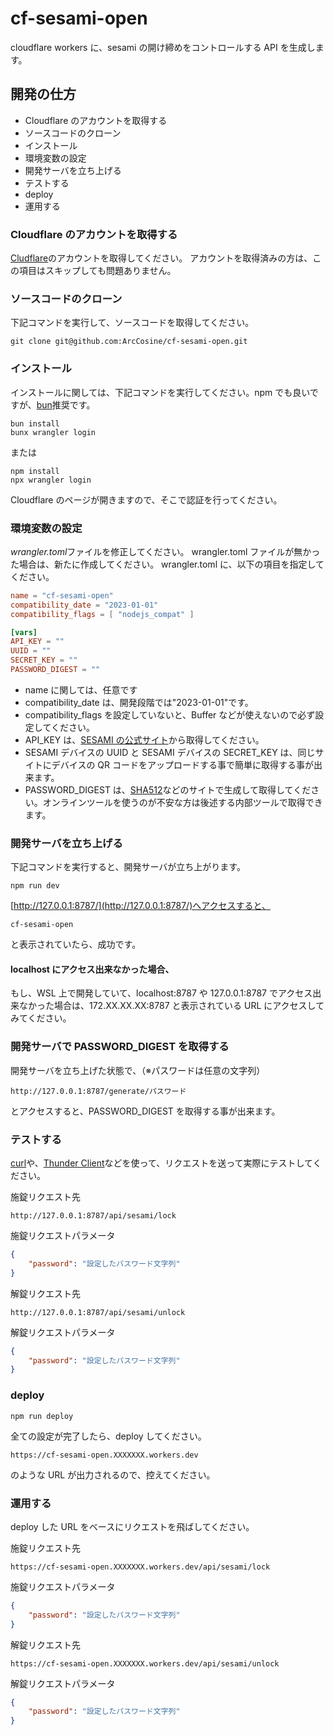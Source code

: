 # cf-sesami-open

cloudflare workers に、sesami の開け締めをコントロールする API を生成します。

## 開発の仕方

-   Cloudflare のアカウントを取得する
-   ソースコードのクローン
-   インストール
-   環境変数の設定
-   開発サーバを立ち上げる
-   テストする
-   deploy
-   運用する

### Cloudflare のアカウントを取得する

[Cludflare](https://www.cloudflare.com/ja-jp/)のアカウントを取得してください。
アカウントを取得済みの方は、この項目はスキップしても問題ありません。

### ソースコードのクローン

下記コマンドを実行して、ソースコードを取得してください。

```
git clone git@github.com:ArcCosine/cf-sesami-open.git
```

### インストール

インストールに関しては、下記コマンドを実行してください。npm でも良いですが、[bun](https://bun.sh/)推奨です。

```
bun install
bunx wrangler login
```

または

```
npm install
npx wrangler login
```

Cloudflare のページが開きますので、そこで認証を行ってください。

### 環境変数の設定

*wrangler.toml*ファイルを修正してください。
wrangler.toml ファイルが無かった場合は、新たに作成してください。
wrangler.toml に、以下の項目を指定してください。

```toml
name = "cf-sesami-open"
compatibility_date = "2023-01-01"
compatibility_flags = [ "nodejs_compat" ]

[vars]
API_KEY = ""
UUID = ""
SECRET_KEY = ""
PASSWORD_DIGEST = ""
```

-   name に関しては、任意です
-   compatibility_date は、開発段階では"2023-01-01"です。
-   compatibility_flags を設定していないと、Buffer などが使えないので必ず設定してください。
-   API_KEY は、[SESAMI の公式サイト](https://partners.candyhouse.co/)から取得してください。
-   SESAMI デバイスの UUID と SESAMI デバイスの SECRET_KEY は、同じサイトにデバイスの QR コードをアップロードする事で簡単に取得する事が出来ます。
-   PASSWORD_DIGEST は、[SHA512](https://emn178.github.io/online-tools/sha512.html)などのサイトで生成して取得してください。オンラインツールを使うのが不安な方は後述する内部ツールで取得できます。

### 開発サーバを立ち上げる

下記コマンドを実行すると、開発サーバが立ち上がります。

```
npm run dev
```

[http://127.0.0.1:8787/](http://127.0.0.1:8787/)へアクセスすると、

```
cf-sesami-open
```

と表示されていたら、成功です。

#### localhost にアクセス出来なかった場合、

もし、WSL 上で開発していて、localhost:8787 や 127.0.0.1:8787 でアクセス出来なかった場合は、172.XX.XX.XX:8787 と表示されている URL にアクセスしてみてください。

### 開発サーバで PASSWORD_DIGEST を取得する

開発サーバを立ち上げた状態で、（※パスワードは任意の文字列）

```
http://127.0.0.1:8787/generate/パスワード
```

とアクセスすると、PASSWORD_DIGEST を取得する事が出来ます。

### テストする

[curl](https://curl.se/)や、[Thunder Client](https://www.thunderclient.com/)などを使って、リクエストを送って実際にテストしてください。

施錠リクエスト先

```
http://127.0.0.1:8787/api/sesami/lock
```

施錠リクエストパラメータ

```json
{
    "password": "設定したパスワード文字列"
}
```

解錠リクエスト先

```
http://127.0.0.1:8787/api/sesami/unlock
```

解錠リクエストパラメータ

```json
{
    "password": "設定したパスワード文字列"
}
```

### deploy

```
npm run deploy
```

全ての設定が完了したら、deploy してください。

```
https://cf-sesami-open.XXXXXXX.workers.dev
```

のような URL が出力されるので、控えてください。

### 運用する

deploy した URL をベースにリクエストを飛ばしてください。

施錠リクエスト先

```
https://cf-sesami-open.XXXXXXX.workers.dev/api/sesami/lock
```

施錠リクエストパラメータ

```json
{
    "password": "設定したパスワード文字列"
}
```

解錠リクエスト先

```
https://cf-sesami-open.XXXXXXX.workers.dev/api/sesami/unlock
```

解錠リクエストパラメータ

```json
{
    "password": "設定したパスワード文字列"
}
```
